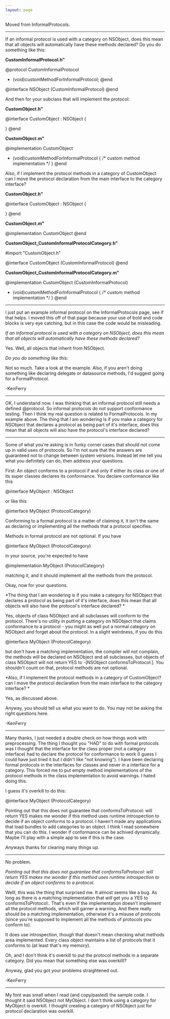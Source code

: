 ```yaml
---
layout: page
---
```


Moved from InformalProtocols.

----

If an informal protocol is used with a category on NSObject, does this mean that all objects will automatically have these methods declared? Do you do something like this:

**CustomInformalProtocol.h"**
    
@protocol CustomInformalProtocol <NSObject>
- (void)customMethodForInformalProtocol;
@end

@interface NSObject (CustomInformalProtocol) <CustomInformalProtocol>
@end


And then for your subclass that will implement the protocol: 

**CustomObject.h"**
    
@interface CustomObject : NSObject <CustomInformalProtocol> {

}
@end


**CustomObject.m"**
    
@implementation CustomObject
- (void)customMethodForInformalProtocol {
    /*
             custom method implementation
    */
}
@end


Also, if I implement the protocol methods in a category of CustomObject can I move the protocol declaration from the main interface to the category interface?


**CustomObject.h"**
    
@interface CustomObject : NSObject {

}
@end


**CustomObject.m"**
    
@implementation CustomObject
@end


**CustomObject_CustomInformalProtocolCategory.h"**
    
#import "CustomObject.h"

@interface CustomObject (CustomInformalProtocol) <CustomInformalProtocol>
@end


**CustomObject_CustomInformalProtocolCategory.m"**
    
@implementation CustomObject (CustomInformalProtocol) 
- (void)customMethodForInformalProtocol {
    /*
             custom method implementation
    */
}
@end


---- 

I just put an example informal protocol on the InformalProtocols page, see if that helps.  I moved this off of that page because your use of bold and code blocks is very eye catching, but in this case the code would be misleading.  

*If an informal protocol is used with a category on NSObject, does this mean that all objects will automatically have these methods declared?*

Yes.  Well, all objects that inherit from NSObject.

*Do you do something like this:<snip>*

Not so much.  Take a look at the example.  Also, if you aren't doing something like declaring delegate or datasource methods, I'd suggest going for a FormalProtocol.

-KenFerry

----

OK, I understand now. I was thinking that an informal protocol still needs a defined     @protocol. So informal protocols do not support conformance testing. Then I think my real question is related to FormalProtocols. In my example above. The thing that I am wondering is if you make a category for NSObject that declares a protocol as being part of it's interface, does this mean that all objects will also have the protocol's interface declared? 

----

Some of what you're asking is in funky corner cases that should not come up in valid uses of protocols.  So I'm not sure that the answers are guaranteed not to change between system versions.  Instead let me tell you what you definitely can do, then address your questions.

First:  An object conforms to a protocol if and only if either its class or one of its super classes declares its conformance.  You declare conformance like this

    
@interface MyObject : NSObject <ProtocolWeConformTo>
 

or like this

    
@interface MyObject (ProtocolCategory) <ProtocolWeConformTo>
 

Conforming to a formal protocol is a matter of claiming it, it isn't the same as declaring or implementing all the methods that a protocol specifies. 

Methods in formal protocol are not optional.  If you have 

    
@interface MyObject (ProtocolCategory) <ProtocolWeConformTo>
 

in your source, you're expected to have

    
@implementation MyObject (ProtocolCategory) 
 

matching it, and it should implement all the methods from the protocol.

Okay, now for your questions.

*The thing that I am wondering is if you make a category for NSObject that declares a protocol as being part of it's interface, does this mean that all objects will also have the protocol's interface declared? *

Yes, objects of class NSObject and all subclasses will conform to the protocol. There's no utility in putting a category on NSObject that claims conformance to a protocol - you might as well put a normal category on NSObject and forget about the protocol.  In a slight weirdness, if you do this 

    
@interface MyObject (ProtocolCategory) <ProtocolWeConformTo>
 

but don't have a matching implementation, the compiler will not complain, the methods will be declared on NSObject and all subclasses, but objects of class NSObject will not return     YES to     -[NSObject conformsToProtocol:].  You shouldn't count on that, protocol methods are not optional.

*Also, if I implement the protocol methods in a category of CustomObject? can I move the protocol declaration from the main interface to the category interface? *

Yes, as discussed above.


Anyway, you should tell us what you want to do.  You may not be asking the right questions here.

-KenFerry

----

Many thanks, I just needed a double check on how things work with preprocessing. The thing I thought you "HAD" to do with formal protocols was I thought that the interface for the class proper (not a category interface) had to declare the protocol for conformance to work (I guess I could have just tried it but I didn't like "not knowing"). I have been declaring formal protocols in the interfaces for classes and never in a interface for a category. This forced me to put empty method implementations of the protocol methods in the class implementation to avoid warnings. I hated doing this. 

I guess it's overkill to do this:

    
@interface MyObject (ProtocolCategory) <ProtocolWeConformTo>
 

Pointing out that this does not guarantee that     conformsToProtocol: will return     YES makes me wonder if this method uses runtime introspection to decide if an object conforms to a protocol. I haven't made any applications that load bundles to add categories to an object. I think I read somewhere that you can do this. I wonder if conformance can be achived dynamically. Maybe I'll play with a simple app to see if this is the case.

Anyways thanks for clearing many things up.

----

No problem.  

*Pointing out that this does not guarantee that     conformsToProtocol: will return     YES makes me wonder if this method uses runtime introspection to decide if an object conforms to a protocol.*

Welll, this was the thing that surprised me.  It almost seems like a bug.  As long as there is a matching implementation that *will* get you a     YES to     conformsToProtocol:.   That's even if the implementation doesn't implement all the protocol methods, which will garner a warning.  And there really should be a matching implementation, otherwise it's a misuse of protocols (since you're supposed to implement all the methods of protocols you conform to).

It does use introspection, though that doesn't mean checking what methods area implemented.  Every class object maintains a list of protocols that it conforms to (at least that's my memory).

Oh, and I don't think it's overkill to put the protocol methods in a separate category.  Did you mean that something else was overkilll? 

Anyway, glad you got your problems straightened out.  

-KenFerry

----

My font was small when I read (and copy/pasted) the sample code. I thought it said     NSObject not     MyObject. I don't think using a category for     MyObject is overkill. I thought creating a category of     NSObject just for protocol declaration was overkill.
